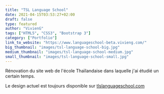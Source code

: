 ```yaml
---
title: "TSL Language School"
date: 2021-04-15T03:53:27+02:00
draft: false
type: featured
author: "VivienG"
tags: ["HTML5", "CSS3", "Bootstrap 3"]
category: ["Portfolio"]
link_to_website: "https://www.languageschool-beta.vivieng.com/"
big_thumbnail: "images/tsl-language-school-big.jpg"
medium_thumbnail: "images/tsl-language-school-medium.jpg"
small_thumbnail: "images/tsl-language-school-small.jpg"
---
```


Rénovation du site web de l'école Thaïlandaise dans laquelle j'ai étudié un certain temps.

Le design actuel est toujours disponible sur [tlslanguageschool.com](http://www.tlslanguageschool.com)